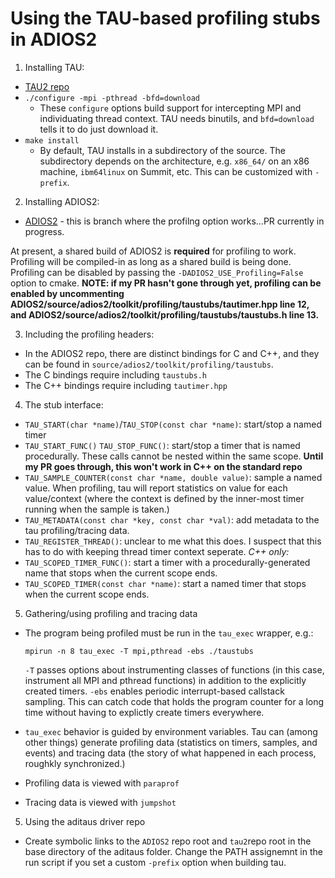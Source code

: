 # Using the TAU-based profiling stubs in ADIOS2
1. Installing TAU:
  * [TAU2 repo](git@github.com:UO-OACISS/tau2.git)
  * `./configure -mpi -pthread -bfd=download`
    * These `configure` options build support for intercepting MPI and individuating thread context. TAU needs binutils, and `bfd=download` tells it to do just download it.
  * `make install`
    * By default, TAU installs in a subdirectory of the source. The subdirectory depends on the architecture, e.g. `x86_64/` on an x86 machine, `ibm64linux` on Summit, etc. This can be customized with `-prefix`.
2. Installing ADIOS2:
  * [ADIOS2](https://github.com/philip-davis/ADIOS2/tree/profiling-enable) - this is branch where the profilng option works...PR currently in progress.

  At present, a shared build of ADIOS2 is **required** for profiling to work. Profiling will be compiled-in as long as a shared build is being done. Profiling can be disabled by passing the `-DADIOS2_USE_Profiling=False` option to cmake. **NOTE: if my PR hasn't gone through yet, profiling can be enabled by uncommenting ADIOS2/source/adios2/toolkit/profiling/taustubs/tautimer.hpp line 12, and ADIOS2/source/adios2/toolkit/profiling/taustubs/taustubs.h line 13.**
  
3. Including the profiling headers:
  * In the ADIOS2 repo, there are distinct bindings for C and C++, and they can be found in `source/adios2/toolkit/profiling/taustubs`.
  * The C bindings require including `taustubs.h`
  * The C++ bindings require including `tautimer.hpp`
 
 4. The stub interface:
  * `TAU_START(char *name)`/`TAU_STOP(const char *name)`: start/stop a named timer
  * `TAU_START_FUNC()` `TAU_STOP_FUNC()`: start/stop a timer that is named procedurally. These calls cannot be nested within the same scope. **Until my PR goes through, this won't work in C++ on the standard repo**
  * `TAU_SAMPLE_COUNTER(const char *name, double value)`: sample a named value. When profiling, tau will report statistics on value for each value/context (where the context is defined by the inner-most timer running when the sample is taken.)
  * `TAU_METADATA(const char *key, const char *val)`: add metadata to the tau profiling/tracing data.
  * `TAU_REGISTER_THREAD()`: unclear to me what this does. I suspect that this has to do with keeping thread timer context seperate.
  *C++ only:*
  * `TAU_SCOPED_TIMER_FUNC()`: start a timer with a procedurally-generated name that stops when the current scope ends.
  * `TAU_SCOPED_TIMER(const char *name)`: start a named timer that stops when the current scope ends.
  
5. Gathering/using profiling and tracing data
  * The program being profiled must be run in the `tau_exec` wrapper, e.g.:
  
      `mpirun -n 8 tau_exec -T mpi,pthread -ebs ./taustubs`
      
      `-T` passes options about instrumenting classes of functions (in this case, instrument all MPI and pthread functions) in addition to the explicitly created timers.
      `-ebs` enables periodic interrupt-based callstack sampling. This can catch code that holds the program counter for a long time without having to explictly create timers everywhere.
      
  * `tau_exec` behavior is guided by environment variables. Tau can (among other things) generate profiling data (statistics on timers, samples, and events) and tracing data (the story of what happened in each process, roughkly synchronized.)
  * Profiling data is viewed with `paraprof`
  * Tracing data is viewed with `jumpshot`
 
 
  
5. Using the aditaus driver repo
  * Create symbolic links to the `ADIOS2` repo root and `tau2`repo root in the base directory of the aditaus folder. Change the PATH assignemnt in the run script if you set a custom `-prefix` option when building tau.
